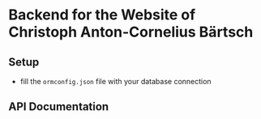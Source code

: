 # Backend for the Website of Christoph Anton-Cornelius Bärtsch
## Setup
- fill the `ormconfig.json` file with your database connection
## API Documentation
